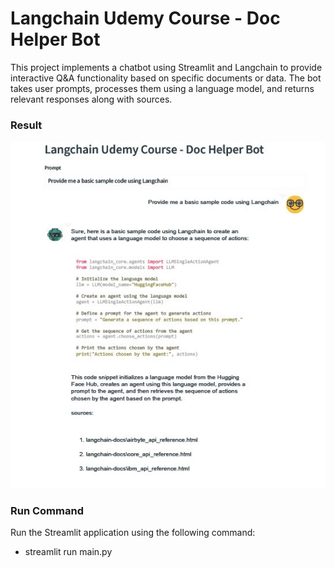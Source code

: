 # Langchain Udemy Course - Doc Helper Bot

This project implements a chatbot using Streamlit and Langchain to provide interactive Q&A functionality based on specific documents or data. The bot takes user prompts, processes them using a language model, and returns relevant responses along with sources.

### Result
![Langchain document search](./lan_sample_result.jpg "a title")


### Run Command
Run the Streamlit application using the following command:

- streamlit run main.py


